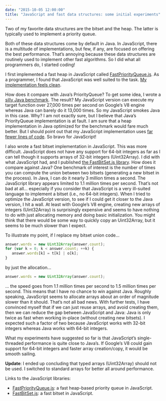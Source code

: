 ```yaml
---
date: "2015-10-05 12:00:00"
title: "JavaScript and fast data structures: some initial experiments"
---
```




Two of my favorite data structures are the bitset and the heap. The latter is typically used to implement a priority queue.

Both of these data structures come by default in Java. In JavaScript, there is a multitude of implementations, but few, if any, are focused on offering the best performance. That&rsquo;s annoying because these data structures are routinely used to implement other fast algorithms. So I did what all programmers do, I started coding!

I first implemented a fast heap in JavaScript called [FastPriorityQueue.js](https://github.com/lemire/FastPriorityQueue.js). As a programmer, I found that JavaScript was well suited to the task. [My implementation feels clean](https://github.com/lemire/FastPriorityQueue.js/blob/master/FastPriorityQueue.js).

How does it compare with Java&rsquo;s PriorityQueue? To get some idea, I wrote a [silly Java benchmark](https://github.com/lemire/FastPriorityQueue.js/blob/master/benchmark/javacmp/NaiveJavaVersion.java). The result? My JavaScript version can execute my target function over 27,000 times per second on Google&rsquo;s V8 engine whereas Java can barely do it 13,000 times. So my JavaScript smokes Java in this case. Why? I am not exactly sure, but I believe that Java&rsquo;s PriorityQueue implementation is at fault. I am sure that a heap implementation in Java optimized for the benchmark would fare much better. But I should point out that my JavaScript implementation uses [far fewer lines of code](https://github.com/lemire/FastPriorityQueue.js/blob/master/FastPriorityQueue.js). So bravo for JavaScript!

I also wrote a fast bitset implementation in JavaScript. This was more difficult. JavaScript does not have any support for 64-bit integers as far as I can tell though it supports arrays of 32-bit integers (Uint32Array). I did with what JavaScript had, and I published [the FastBitSet.js library](https://github.com/lemire/FastBitSet.js). How does it compare against Java? One benchmark of interest is the number of times you can compute the union between two bitsets (generating a new bitset in the process). In Java, I can do it nearly 3 million times a second. The JavaScript library appears limited to 1.1 million times per second. That&rsquo;s not bad at all&hellip; especially if you consider that JavaScript is a very ill-suited language to implement a bitset (i.e., no 64-bit integers). When I tried to optimize the JavaScript version, to see if I could get it closer to the Java version, I hit a wall. At least with Google&rsquo;s V8 engine, creating new arrays of integers (Uint32Array) is surprisingly expensive and seems to have nothing to do with just allocating memory and doing basic initialization. You might think that there would be some way to quickly copy an Uint32Array, but it seems to be much slower than I expect.

To illustrate my point, if I replace my bitset union code&hellip;
```JavaScript
answer.words = new Uint32Array(answer.count);
for (var k = 0; k < answer.count; ++k) {
   answer.words[k] = t[k] | o[k];
}
```


by just the allocation&hellip;
```JavaScript
answer.words = new Uint32Array(answer.count);
```


&hellip; the speed goes from 1.1 million times per second to 1.5 million times per second. This means that I have no chance to win against Java. Roughly speaking, JavaScript seems to allocate arrays about an order of magnitude slower than it should. That&rsquo;s not all bad news. With further tests, I have convinced myself that if we can just reuse arrays, and avoid creating them, then we can reduce the gap between JavaScript and Java: Java is only twice as fast when working in-place (without creating new bitsets). I expected such a factor of two because JavaScript works with 32-bit integers whereas Java works with 64-bit integers.

What my experiments have suggested so far is that JavaScript&rsquo;s single-threaded performance is quite close to Java&rsquo;s. If Google&rsquo;s V8 could gain support for 64-bit integers and faster array creation/copy, it would be smooth sailing.

__Update__: I ended up concluding that typed arrays (Uint32Array) should not be used. I switched to standard arrays for better all around performance.

Links to the JavaScript libraries:

- [FastPriorityQueue.js](https://github.com/lemire/FastPriorityQueue.js): a fast heap-based priority queue in JavaScript.
- [FastBitSet.js](https://github.com/lemire/FastBitSet.js): a fast bitset in JavaScript.



